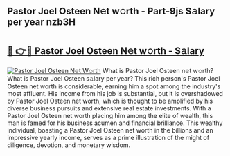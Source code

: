 ## Pastor Joel Osteen N𝚎t w𝚘rth - Part-9js S𝚊lary per year nzb3H

# <h2><a href="http://gc0a0w.nevu.top/?p=Pastor+Joel+Osteen">🔗 👉🔴 Pastor Joel Osteen N𝚎t w𝚘rth - S𝚊lary</a></h2>

[![Pastor Joel Osteen N𝚎t W𝚘rth](https://i.imgur.com/Oavwk0R.jpeg)](http://gc0a0w.nevu.top/?p=Pastor+Joel+Osteen)
What is Pastor Joel Osteen n𝚎t w𝚘rth? What is Pastor Joel Osteen s𝚊lary per year?
This rich person's Pastor Joel Osteen net worth is considerable, earning him a spot among the industry's most affluent. His income from his job is substantial, but it is overshadowed by Pastor Joel Osteen net worth, which is thought to be amplified by his diverse business pursuits and extensive real estate investments. With a Pastor Joel Osteen net worth placing him among the elite of wealth, this man is famed for his business acumen and financial brilliance. This wealthy individual, boasting a Pastor Joel Osteen net worth in the billions and an impressive yearly income, serves as a prime illustration of the might of diligence, devotion, and monetary wisdom.
